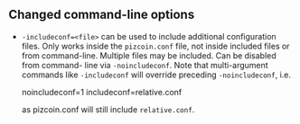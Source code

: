 Changed command-line options
----------------------------

- `-includeconf=<file>` can be used to include additional configuration files.
  Only works inside the `pizcoin.conf` file, not inside included files or from
  command-line. Multiple files may be included. Can be disabled from command-
  line via `-noincludeconf`. Note that multi-argument commands like
  `-includeconf` will override preceding `-noincludeconf`, i.e.

    noincludeconf=1
    includeconf=relative.conf

  as pizcoin.conf will still include `relative.conf`.
